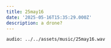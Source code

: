 ```yaml
---
title: 25may16
date: '2025-05-16T15:35:29.000Z'
description: a drone?
---
```




`audio: ../../assets/music/25may16.wav`